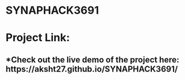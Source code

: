 # SYNAPHACK3691
<h1>Project Link:</h1>
<h2>*Check out the live demo of the project here: https://aksht27.github.io/SYNAPHACK3691/</h2>
